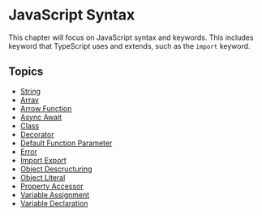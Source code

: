 # JavaScript Syntax

This chapter will focus on JavaScript syntax and keywords.
This includes keyword that TypeScript uses and extends, such as the `import` keyword.

## Topics

- [String](/pages/02-javascript-syntax/string.md)
- [Array](/pages/02-javascript-syntax/array.md)
- [Arrow Function](/pages/02-javascript-syntax/arrow-function.md)
- [Async Await](/pages/02-javascript-syntax/async-await.md)
- [Class](/pages/02-javascript-syntax/class.md)
- [Decorator](/pages/02-javascript-syntax/decorator.md)
- [Default Function Parameter](/pages/02-javascript-syntax/default-function-parameter.md)
- [Error](/pages/02-javascript-syntax/error.md)
- [Import Export](/pages/02-javascript-syntax/import-export.md)
- [Object Descructuring](/pages/02-javascript-syntax/object-destructuring.md)
- [Object Literal](/pages/02-javascript-syntax/object-literal.md)
- [Property Accessor](/pages/02-javascript-syntax/property-accessor.md)
- [Variable Assignment](/pages/02-javascript-syntax/variable-assignment.md)
- [Variable Declaration](/pages/02-javascript-syntax/variable-declaration.md)
